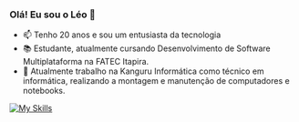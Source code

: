 ### Olá! Eu sou o Léo 🤠
- 📫 Tenho 20 anos e sou um entusiasta da tecnologia
- 📚 Estudante, atualmente cursando Desenvolvimento de Software Multiplataforma na FATEC Itapira.
- 🔧 Atualmente trabalho na Kanguru Informática como técnico em informática, realizando a montagem e manutenção de computadores e notebooks. 

[![My Skills](https://skillicons.dev/icons?i=java,kotlin,spring,kafka,aws,redis,mysql,docker,mongodb)](https://skillicons.dev)

<!---
leosartorelli1/leosartorelli1 is a ✨ special ✨ repository because its `README.md` (this file) appears on your GitHub profile.
You can click the Preview link to take a look at your changes.
--->
